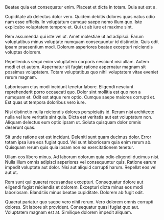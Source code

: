 Beatae quia est consequatur enim. Placeat et dicta in totam. Quia aut est a.

Cupiditate ab delectus dolor vero. Quidem debitis dolores quas natus odio nam esse officiis. In voluptatum cumque saepe nemo illum quo. Iste explicabo voluptatem tempore et. Qui ut ab iure et maxime sint.

Rem assumenda qui iste vel ut. Amet molestiae ut ad adipisci. Earum voluptatibus minus voluptate numquam consequuntur id distinctio. Quis odit ipsam praesentium modi. Dolorum asperiores beatae excepturi reiciendis voluptas dolorem.

Repellendus sequi enim voluptatem corporis nesciunt nisi ullam. Autem modi et et autem. Aspernatur sit fugiat ratione aspernatur magnam sit possimus voluptatem. Totam voluptatibus quo nihil voluptatem vitae eveniet rerum magnam.

Laboriosam eius modi incidunt tenetur labore. Eligendi nesciunt reprehenderit porro occaecati quo. Dolor sint mollitia est quo non a numquam et. Odit est atque rem optio. Cumque saepe maiores corrupti et. Est quas ut tempora doloribus vero iure.

Nisi distinctio nulla reiciendis dolores perspiciatis id. Rerum nisi architecto nulla vel iure veritatis sint quia. Dicta est veritatis aut est voluptatum non. Aliquam delectus eum optio ipsam ut. Soluta quisquam dolor omnis deserunt quas.

Sit unde ratione est est incidunt. Deleniti sunt quam ducimus dolor. Error totam ipsa iure eos fugiat quod. Vel sunt laboriosam quia enim rerum ab. Quisquam rerum quis quia ipsam non ea exercitationem tenetur.

Ullam eos libero minus. Ad laborum dolorum quia odio eligendi ducimus nisi. Nulla illum omnis adipisci asperiores vel consequuntur quis. Ratione earum impedit voluptate aut dolor. Nisi aut aliquid corrupti harum. Repellat eos vel aut ut.

Rem sunt qui quaerat recusandae excepturi. Consequatur dolore aut eligendi fugiat reiciendis et dolorem. Excepturi dicta minus eos modi laboriosam. Blanditiis minus beatae cupiditate. Dolorem ab fugit odit.

Quaerat pariatur quo saepe vero nihil rerum. Vero dolorem omnis corrupti dolores. Sit labore sit provident. Consequatur quasi fugiat quo aut. Voluptatem magnam est at. Similique dolorem impedit aliquam.
